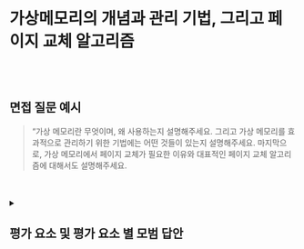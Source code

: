 # 가상메모리의 개념과 관리 기법, 그리고 페이지 교체 알고리즘

<br>
<br>

## 면접 질문 예시

> “가상 메모리란 무엇이며, 왜 사용하는지 설명해주세요. 그리고 가상 메모리를 효과적으로 관리하기 위한 기법에는 어떤 것들이 있는지 설명해주세요. 마지막으로, 가상 메모리에서 페이지 교체가 필요한 이유와 대표적인 페이지 교체 알고리즘에 대해서도 설명해주세요.
> 

<br>
<br>

<details>
<summary><h2> 평가 요소 및 평가 요소 별 모범 답안</h2></summary>

### 1. 가상 메모리

- 포함내용
    - 정의: 물리적 메모리(RAM)의 크기보다 더 큰 프로그램을 실행할 수 있도록 지원하는 메모리 관리 기법으로, 디스크 공간의 일부를 마치 RAM처럼 사용하는 기술
    - 목적: 물리 메모리 부족 문제 해결, 메모리 보호 및 프로세스 간의 독립성을 보호한다.
    - 단점: 디스크 활용으로 인한 속도 저하, 메모리 단편화 문제 발생, CPU 오버헤드 증가
- <details>
    <summary>모범 답안 예시 : </summary>
    
    > "가상 메모리는 CPU에서 데이터를 로드할때, 물리 메모리가 부족한 상황에서 사용할 수 있습니다. 디스크 공간의 일부를 RAM처럼 사용하는 메모리 관리 기법으로써, 물리 메모리 부족 문제를 해결하고 메모리 보호 및 프로세스 간의 독립성을 보장합니다. 하지만 가상메모리는 RAM보다 접근 속도가 느린 디스크를 사용하기 때문에, 속도 저하를 야기할 수 있으며, 가상 메모리를 관리하기 위해 페이지 테이블을 유지하고 변환해야하므로 CPU의 추가적인 연산이 필요하다는 단점이 있습니다. 따라서 OS는 효율적인 페이지 교체 알고리즘을 활용하여 성능 저하를 최소화해야합니다."
    </details>

<br>
<br>

### 2. 가상 메모리의 주요 구현 기법

- 포함내용
    - 페이징: 고정된 크기의 블록(page)로 메모리를 관리하여 연속된 공간이 필요없지만, 내부 단편화가 발생할 수 있다.
    - 세그멘테이션: 가변 크기 블록(segment)로 메모리를 관리하여 연속된 공간이 필요하며, 외부 단편화가 발생할 수 있다.
- 추가 설명
    - 단편화(Fragmentation) : 메모리를 할당하고 해제하는 과정에서 사용하지 못하는 작은 조각들이 생기는 현상
    - 내부 단편화 : 페이지로 메모리를 할당할 때, 프로세스가 필요한 메모리보다 큰 공간이 할당되면서 남는 부분이 발생하는 문제. (할당된 블록내에서 공간이 낭비됨.)
    - 외부 단편화 : 세그먼트로 메모리를 할당할 때, 빈 공간이 여러 개의 작은 조각으로 나뉘어, 연속된 충분한 공간이 없어 사용하지 못하는 문제. 
- <details>
    <summary>모범 답안 예시 : </summary>
    
    > "가상 메모리를 할당할 때, 메모리를 고정된 크기로 나눌지 가변 크기로 나눌지에 따라 두 가지 기법으로 구분됩니다. 메모리를 고정된 크기인 페이지로 나누는 것을 페이징이라고 하며, 이는 연속된 공간이 필요없지만 내부 단편화가 발생할 수 있고, 가변 크기인 세그먼트로 나누는 것을 세그멘테이션이라고 하며, 이는 연속된 공간이 필요해 외부 단편화가 발생할 수 있습니다. 내부 단편화는 필요한 메모리보다 더 큰 공간이 할당되면서 공간이 낭비되는 것이며, 외부 단편화는 연속된 충분한 공간이 없어 사용하지못하는 것을 의미합니다.  "
    </details>
  
<br>
<br>

### 3. 가상 메모리의 주요 기능

- 포함내용
    - 페이지 교체 (Page Replacement) : 물리 메모리가 부족할 때 사용하지 않는 페이지를 제거하고, 필요한 페이지를 로드하는 기법
    - 페이지 부재 (Page Fault) : 프로세스 실행 중에 필요한 페이지가 물리 메모리에 없는 경우 발생하며, OS가 디스크에서 해당 페이지를 메모리로 가져온다.
    - 스왑 (Swapping) : 물리 메모리가 거의 다 찼고 페이지 교체만으로는 부족한 경우 발생하며, 일부 프로세스를 디스크로 내보내고 필요할 때 다시 로드하는 기법이다.
- <details>
    <summary>모범 답안 예시 : </summary>
    
    > "가상 메모리는 주어진 상황에 따라 세 가지 주요 기능을 수행합니다. 물리 메모리가 부족할 때에는 페이지 교체를 진행하여, 이는 사용하지 않는 페이지를 제거하고 필요한 페이지를 로드합니다. 프로세스 실행 중에 필요한 페이지가 물리 메모리에 없으면 페이지 부재가 발생하며, OS가 디스크에서 해당 페이지를 메모리로 가져옵니다. 마지막으로 물리 메모리가 거의 다 찼고 페이지 교체만으로는 부족한 경우 스왑이 발생하며, 일부 프로세스를 디스크로 내보내고 필요할 때 다시 로드합니다. "
    </details>

<br>
<br>

### 4. 페이지 교체 알고리즘

- 포함내용
    - 페이지 교체 알고리즘 : 물리 메모리가 가득 찼을 때, 어떤 페이지를 내보내고 새로운 페이지를 로드할 것인지 결정하는 방법
    - FIFO (First-In, First-Out) : 가장 먼저 들어온 페이지를 먼저 교체하는 방식. 비교적 구현이 간단하지만, 오래된 페이지가 자주 사용되는 페이지일 수도 있어서 비효율적이다.
    - LRU (Least Recently Used) : 가장 오래 사용되지 않은 페이지를 교체하는 방식. 최근 자주 사용된 페이지를 유지할 수 있어 성능이 좋지만, 최근 사용된 시간을 추적해야하므로 구현이 복잡하다.
    - LFU (Least Frequently Used) : 사용 횟수가 가장 적은 페이지를 교체하는 방식. 최근에 자주 사용되더라도 단순히 횟수가 적다면 페이지를 제거할 수도 있어서 비효율적이다.
    - Clock Algorithm : FIFO를 보완한 방식으로, 페이지에 '사용비트'를 두어 교체여부를 결정. FIFO의 단점을 개선하면서 성능을 향상시킨다.







</details>
